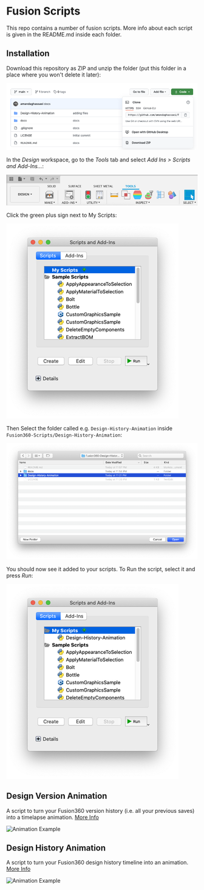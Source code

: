 # Fusion Scripts

This repo contains a number of fusion scripts.  More info about each script is given in the README.md inside each folder.

## Installation

Download this repository as ZIP and unzip the folder (put this folder in a place where you won't delete it later):

![Download button](/docs/download.png)

In the *Design* workspace, go to the *Tools* tab and select *Add Ins > Scripts and Add-Ins...*:

![Tools Menu](/docs/tools.png)

Click the green plus sign next to My Scripts:

![Add Script](/docs/addscript.png)

Then Select the folder called e.g. `Design-History-Animation` inside `Fusion360-Scripts/Design-History-Animation`:

![Select Folder](/docs/selectfolder.png)

You should now see it added to your scripts.  To Run the script, select it and press *Run*:

![Script Added](/docs/scriptadded.png)

## Design Version Animation

A script to turn your Fusion360 version history (i.e. all your previous saves) into a timelapse animation. [More Info](/Design-Version-Animation/)

![Animation Example](/docs/animation.gif)

## Design History Animation

A script to turn your Fusion360 design history timeline into an animation. [More Info](/Design-History-Animation/)

![Animation Example](Design-History-Animation/docs/animation.gif)